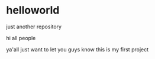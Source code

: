 # helloworld
just another repository

hi all people

ya'all just want to let you guys know
this is my first project

